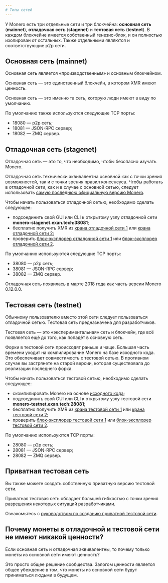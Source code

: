 ```yaml
---
# Типы сетей
---
```


У Monero есть три отдельные сети и три блокчейна: **основная сеть** (**mainnet**), **отладочная сеть** (**stagenet**) и **тестовая сеть** (**testnet**). В каждом блокчейне имеется собственный генезис-блок, и он полностью изолирован от остальных. Также отдельными являются и соответствующие p2p сети.

## Основная сеть (mainnet)​

Основная сеть является «производственным» и основным блокчейном.

Основная сеть — это единственный блокчейн, в котором XMR имеют ценность.

Основная сеть — это именно та сеть, которую люди имеют в виду по умолчанию.

По умолчанию также используются следующие TCP порты:

* 18080 — p2p сеть;
* 18081 — JSON-RPC сервер;
* 18082 — ZMQ сервер.

## Отладочная сеть (stagenet)​

Отладочная сеть — это то, что необходимо, чтобы безопасно изучать Monero.

Отладочная сеть технически эквивалентна основной как с точки зрения возможностей, так и с точки зрения правил консенсуса. Чтобы работать в отладочной сети, как и в случае с основной сетью, следует использовать [самую последнюю официальную версию Monero](https://getmonero.org/downloads/).

Чтобы начать пользоваться отладочной сетью, необходимо сделать следующее:

* подсоединить свой GUI или CLI к открытому узлу отладочной сети **monero-stagenet.exan.tech:38081**;
* бесплатно получить XMR из [крана отладочной сети 1](https://community.xmr.to/faucet/stagenet/) или [крана отладочной сети 2](http://stagenet.xmr-tw.org:38085/);
* проверить [блок-эксплорер отладочной сети 1](https://community.xmr.to/explorer/stagenet/) или [блок-эксплорер отладочной сети 2](http://162.210.173.150:8083/).

По умолчанию используются следующие TCP порты:

* 38080 — p2p сеть;
* 38081 — JSON-RPC сервер;
* 38082 — ZMQ сервер.

Отладочная сеть появилась в марте 2018 года как часть версии Monero 0.12.0.0.

## Тестовая сеть (testnet)​

Обычному пользователю вместо этой сети следует пользоваться отладочной сетью. Тестовая сеть предназначена для разработчиков.

Тестовая сеть — это «экспериментальная» сеть и блокчейн, где всё появляется ещё до того, как попадёт в основную сеть.

Форки в тестовой сети происходят раньше и чаще. Большая часть времени уходит на компилирование Monero на базе исходного кода. Это обеспечивает совместимость с тестовой сетью. В противном случае вы застрянете на старой версии, которая существовала до реализации последнего форка.

Чтобы начать пользоваться тестовой сетью, необходимо сделать следующее:

* скомпилировать Monero на основе [исходного кода](https://github.com/monero-project/monero);
* подсоединить свой GUI или CLI к открытому узлу тестовой сети **monero-testnet.exan.tech:28081**;
* бесплатно получить XMR из [крана тестовой сети 1](https://community.xmr.to/faucet/testnet/) или [крана тестовой сети 2](https://dis.gratis/);
* проверить [блок-эксплорер тестовой сети 1](https://community.xmr.to/explorer/testnet/) или [блок-эксплорер тестовой сети 2](https://testnet.xmrchain.net).

По умолчанию используются TCP порты:

* 28080 — p2p сеть;
* 28081 — JSON-RPC сервер;
* 28082 — ZMQ сервер.

## Приватная тестовая сеть

Вы также можете создать собственную приватную версию тестовой сети.

Приватная тестовая сеть обладает большей гибкостью с точки зрения разрешения некоторых ситуаций разработчиками.

Ознакомьтесь с [руководством по созданию приватной тестовой сети](https://github.com/moneroexamples/private-testnet).

## Почему монеты в отладочной и тестовой сети не имеют никакой ценности?​

Если основная сеть и отладочная эквивалентны, то почему только монеты из основной сети имеют ценность?

Это просто общее решение сообщества. Залогом ценности является общее убеждение в том, что монеты из основной сети будут приниматься людьми в будущем.
